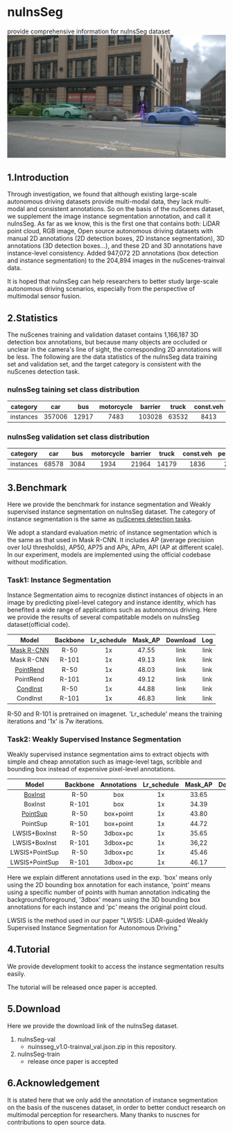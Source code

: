 # nuInsSeg
provide comprehensive information for nuInsSeg dataset
![nuInsSeg instance segmentation annotaion demo](demo/n008-2018-08-01-15-16-36-0400__CAM_BACK_LEFT__1533151423047405.jpg)

## 1.Introduction
Through investigation, we found that although existing large-scale autonomous driving datasets provide multi-modal data, they lack multi-modal and consistent annotations.
So on the basis of the nuScenes dataset, we supplement the image instance segmentation annotation, and call it nuInsSeg.
As far as we know, this is the first one that contains both: LiDAR point cloud, RGB image,
Open source autonomous driving datasets with manual 2D annotations (2D detection boxes, 2D instance segmentation), 3D annotations (3D detection boxes...), and these 2D and 3D annotations have instance-level consistency.
Added 947,072 2D annotations (box detection and instance segmentation) to the 204,894 images in the nuScenes-trainval data.

It is hoped that nuInsSeg can help researchers to better study large-scale autonomous driving scenarios, especially from the perspective of multimodal sensor fusion.

## 2.Statistics
The nuScenes training and validation dataset contains 1,166,187 3D detection box annotations, but because many objects are occluded or unclear in the camera's line of sight, the corresponding 2D annotations will be less.
The following are the data statistics of the nuInsSeg data training set and validation set, and the target category is consistent with the nuScenes detection task.


### nuInsSeg taining set class distribution

|category|car|bus|motorcycle|barrier|truck|const.veh|pedestrain|trailer|bicyle|traff.cone|total|
|:--------:|:--------:|:--------:|:--------:|:--------:|:--------:|:--------:|:--------:|:--------:|:--------:|:--------:|:--------:|
|instances|357006|12917|7483|103028|63532|8413|143857|14824|7241|70892|789193|

### nuInsSeg validation set class distribution

|category|car|bus|motorcycle|barrier|truck|const.veh|pedestrain|trailer|bicyle|traff.cone|total|
|:--------:|:--------:|:--------:|:--------:|:--------:|:--------:|:--------:|:--------:|:--------:|:--------:|:--------:|:--------:|
|instances|68578|3084|1934|21964|14179|1836|27778|2695|1942|13889|157879|


## 3.Benchmark
Here we provide the benchmark for instance segmentation and Weakly supervised instance segmentation on nuInsSeg dataset.
The category of instance segmentation is the same as [nuScenes detection tasks](https://www.nuscenes.org/object-detection?externalData=all&mapData=all&modalities=Any).

We adopt a standard evaluation metric of instance segmentation which is the same as that used in Mask R-CNN. 
It includes AP (average precision over IoU thresholds), AP50, AP75 and APs, APm,  APl (AP at different scale).
In our experiment, models are implemented using the official codebase without modification.

### Task1: Instance Segmentation

Instance Segmentation aims to recognize distinct instances of objects in an image by predicting pixel-level category and instance identity, which has benefited a wide range of applications such as autonomous driving. Here we provide the results of several compatitable models on nuInsSeg dataset(official code).

|Model|Backbone|Lr_schedule|Mask_AP|Download|Log|
|:--------:|:--------:|:--------:|:--------:|:--------:|:--------:|
|[Mask R-CNN](https://openaccess.thecvf.com/content_ICCV_2017/papers/He_Mask_R-CNN_ICCV_2017_paper.pdf)|R-50|1x |47.55|link|link|
|Mask R-CNN|R-101|1x|49.13|link|link|
|[PointRend](https://openaccess.thecvf.com/content_CVPR_2020/papers/Kirillov_PointRend_Image_Segmentation_As_Rendering_CVPR_2020_paper.pdf)|R-50|1x  |48.03|link|link|
|PointRend|R-101|1x |49.12|link|link|
|[CondInst](https://link.springer.com/chapter/10.1007/978-3-030-58452-8_17)|R-50|1x   |44.88|link|link|
|CondInst|R-101|1x  |46.83|link|link|

R-50 and R-101 is pretrained on imagenet. 'Lr_schedule' means the training iterations and '1x' is 7w iterations.

### Task2: Weakly Supervised Instance Segmentation

Weakly supervised instance segmentation aims to extract objects with simple and cheap annotation such as image-level tags, scribble and bounding box instead of expensive pixel-level annotations.

|Model|Backbone|Annotations|Lr_schedule|Mask_AP|Download|Log|
|:--------:|:--------:|:--------:|:--------:|:--------:|:--------:|:--------:|
|[BoxInst](https://openaccess.thecvf.com/content/CVPR2021/html/Tian_BoxInst_High-Performance_Instance_Segmentation_With_Box_Annotations_CVPR_2021_paper.html)|R-50|box|1x |33.65|link|link|
|BoxInst|R-101|box|1x|34.39|link|link|
|[PointSup](https://arxiv.org/abs/2104.06404)|R-50|box+point|1x  |43.80|link|link|
|PointSup|R-101|box+point|1x |44.72|link|link|
|LWSIS+BoxInst|R-50|3dbox+pc|1x   |35.65|link|link|
|LWSIS+BoxInst|R-101|3dbox+pc|1x  |36,22|link|link|
|LWSIS+PointSup|R-50|3dbox+pc|1x   |45.46|link|link|
|LWSIS+PointSup|R-101|3dbox+pc|1x  |46.17|link|link|

Here we explain different annotations used in the exp. 'box' means only using the 2D bounding box annotation for each instance, 'point' means using a specific number of points with human annotation indicating the background/foreground, '3dbox' means using the 3D bounding box annotations for each instance and 'pc' means the original point cloud.

LWSIS is the method used in our paper "LWSIS: LiDAR-guided Weakly Supervised Instance Segmentation for Autonomous Driving."

## 4.Tutorial
We provide development tookit to access the instance segmentation results easily.

The tutorial will be released once paper is accepted.

## 5.Download
Here we provide the download link of the nuInsSeg dataset.

1. nuInsSeg-val
   - nuinsseg_v1.0-trainval_val.json.zip in this repository.
2. nuInsSeg-train
   - release once paper is accepted

## 6.Acknowledgement
It is stated here that we only add the annotation of instance segmentation on the basis of the nuscenes dataset, in order to better conduct research on multimodal perception for researchers. Many thanks to nuscnes for contributions to open source data.